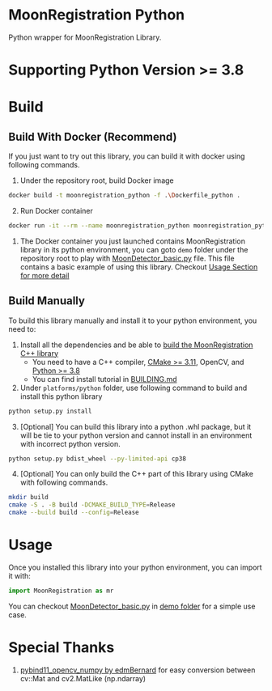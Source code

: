 
# MoonRegistration Python

Python wrapper for MoonRegistration Library.

# Supporting Python Version >= 3.8

# Build

## Build With Docker (Recommend)

If you just want to try out this library, you can build it with docker using following commands.

1. Under the repository root, build Docker image

```sh
docker build -t moonregistration_python -f .\Dockerfile_python .
```

2. Run Docker container

```sh
docker run -it --rm --name moonregistration_python moonregistration_python
```

1. The Docker container you just launched contains MoonRegistration library in its python environment, you can goto `demo` folder under the repository root to play with [MoonDetector_basic.py](../../demo/MoonDetector_basic.py) file. This file contains a basic example of using this library. Checkout [Usage Section for more detail](#usage)

## Build Manually

To build this library manually and install it to your python environment, you need to:

1. Install all the dependencies and be able to [build the MoonRegistration C++ library](../../BUILDING.md#build-into-library)
   * You need to have a C++ compiler, [CMake >= 3.11](https://cmake.org/), OpenCV, and [Python >= 3.8](https://www.python.org/)
   * You can find install tutorial in [BUILDING.md](../../BUILDING.md)
2. Under `platforms/python` folder, use following command to build and install this python library

```sh
python setup.py install
```

3. [Optional] You can build this library into a python .whl package, but it will be tie to your python version and cannot install in an environment with incorrect python version.

```sh
python setup.py bdist_wheel --py-limited-api cp38
```

4. [Optional] You can only build the C++ part of this library using CMake with following commands.

```sh
mkdir build
cmake -S . -B build -DCMAKE_BUILD_TYPE=Release
cmake --build build --config=Release
```

# Usage

Once you installed this library into your python environment, you can import it with:

```py
import MoonRegistration as mr
```

You can checkout [MoonDetector_basic.py](../../demo/MoonDetector_basic.py) in [demo folder](../../demo/README.md) for a simple use case.

# Special Thanks

1. [pybind11_opencv_numpy by edmBernard](https://github.com/edmBernard/pybind11_opencv_numpy) for easy conversion between cv::Mat and cv2.MatLike (np.ndarray)


